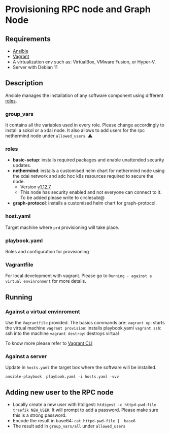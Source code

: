 # Provisioning RPC node and Graph Node

## Requirements
- [Ansible](https://www.ansible.com/)
- [Vagrant](https://www.vagrantup.com/downloads)
- A  virtualization env such as:  VirtualBox, VMware Fusion, or Hyper-V.
- Server with Debian 11

## Description
Ansible manages the installation of any software component using different [roles](https://docs.ansible.com/ansible/latest/user_guide/playbooks_reuse_roles.html#roles).

### group_vars
It contains all the variables used in every role. Please change accordingly to install a sokol or a xdai node. 
It also allows to add users for the rpc nethermind node under `allowed_users`.
:warning: 

### roles
- **basic-setup**: installs required packages and enable unattended security updates. 
- **nethermind**: installs a customised helm chart for nethermind node using the xdai network and adc hoc k8s resources required to secure the node. 
    - Version  [v1.12.7](https://github.com/NethermindEth/nethermind/releases/tag/1.12.7)
    - This node has security enabled and not everyone can connect to it. To be added please write to circlesubi@
- **graph-protocol**: installs a customised helm chart for graph-protocol.
### host.yaml
Target machine where `prd` provisioning will take place. 

### playbook.yaml
Roles and configuration for provisioning 

### Vagrantfile
For local development with vagrant. Please go to `Running - against a virtual envinronment` for more details. 

## Running 

### Against a virtual envinroment 
Use the `Vagrantfile` provided. The basics commands are:
`vagrant up`: starts the virtual machine 
`vagrant provision`: installs playbook.yaml
`vagrant ssh`: ssh into the machine
`vagrant destroy`: destroys virtual

To know more please refer to [Vagrant CLI](https://www.vagrantup.com/docs/cli)

### Against a server 
Update in `hosts.yaml` the target box where the software will be installed. 

```ansible-playbook  playbook.yaml -i hosts.yaml -vvv```

## Adding new user to the RPC node 

- Locally create a new user  with htdigest: `htdigest -c httpd-pwd-file traefik NEW_USER`. It will prompt to add a password. Please make sure this is a strong password. 
- Encode the result in base64: `cat httpd-pwd-file |  base6` 
- The result add in `group_vars/all` under `allowed_users`